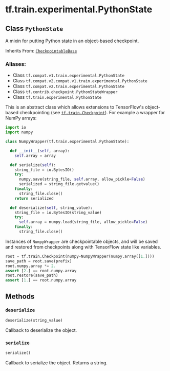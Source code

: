 <div itemscope itemtype="http://developers.google.com/ReferenceObject">
<meta itemprop="name" content="tf.train.experimental.PythonState" />
<meta itemprop="path" content="Stable" />
<meta itemprop="property" content="deserialize"/>
<meta itemprop="property" content="serialize"/>
</div>

# tf.train.experimental.PythonState

## Class `PythonState`

A mixin for putting Python state in an object-based checkpoint.

Inherits From: [`CheckpointableBase`](../../../tf/contrib/checkpoint/CheckpointableBase.md)

### Aliases:

* Class `tf.compat.v1.train.experimental.PythonState`
* Class `tf.compat.v2.compat.v1.train.experimental.PythonState`
* Class `tf.compat.v2.train.experimental.PythonState`
* Class `tf.contrib.checkpoint.PythonStateWrapper`
* Class `tf.train.experimental.PythonState`

<!-- Placeholder for "Used in" -->

This is an abstract class which allows extensions to TensorFlow's object-based
checkpointing (see <a href="../../../tf/train/Checkpoint.md"><code>tf.train.Checkpoint</code></a>). For example a wrapper for NumPy
arrays:

```python
import io
import numpy

class NumpyWrapper(tf.train.experimental.PythonState):

  def __init__(self, array):
    self.array = array

  def serialize(self):
    string_file = io.BytesIO()
    try:
      numpy.save(string_file, self.array, allow_pickle=False)
      serialized = string_file.getvalue()
    finally:
      string_file.close()
    return serialized

  def deserialize(self, string_value):
    string_file = io.BytesIO(string_value)
    try:
      self.array = numpy.load(string_file, allow_pickle=False)
    finally:
      string_file.close()
```

Instances of `NumpyWrapper` are checkpointable objects, and will be saved and
restored from checkpoints along with TensorFlow state like variables.

```python
root = tf.train.Checkpoint(numpy=NumpyWrapper(numpy.array([1.])))
save_path = root.save(prefix)
root.numpy.array *= 2.
assert [2.] == root.numpy.array
root.restore(save_path)
assert [1.] == root.numpy.array
```

## Methods

<h3 id="deserialize"><code>deserialize</code></h3>

``` python
deserialize(string_value)
```

Callback to deserialize the object.


<h3 id="serialize"><code>serialize</code></h3>

``` python
serialize()
```

Callback to serialize the object. Returns a string.




